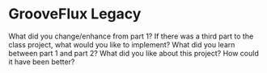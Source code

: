 # GrooveFlux Legacy

What did you change/enhance from part 1?
If there was a third part to the class project, what would you like to implement?
What did you learn between part 1 and part 2?
What did you like about this project? How could it have been better?
